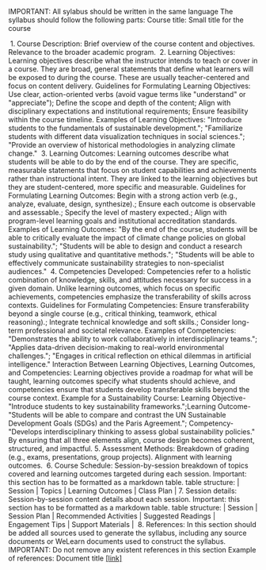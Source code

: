 IMPORTANT: All sylabus should be written in the same language
The syllabus should follow the following parts:
Course title: Small title for the course
<!-- Syllabus sections -->
 1. Course Description: Brief overview of the course content and objectives. Relevance to the broader academic program.
 2. Learning Objectives: Learning objectives describe what the instructor intends to teach or cover in a course. They are broad, general statements that define what learners will be exposed to during the course. These are usually teacher-centered and focus on content delivery.
Guidelines for Formulating Learning Objectives: Use clear, action-oriented verbs (avoid vague terms like "understand" or "appreciate"); Define the scope and depth of the content; Align with disciplinary expectations and institutional requirements; Ensure feasibility within the course timeline.
Examples of Learning Objectives: "Introduce students to the fundamentals of sustainable development."; "Familiarize students with different data visualization techniques in social sciences."; "Provide an overview of historical methodologies in analyzing climate change."
 3. Learning Outcomes: Learning outcomes describe what students will be able to do by the end of the course. They are specific, measurable statements that focus on student capabilities and achievements rather than instructional intent. They are linked to the learning objectives but they are student-centered, more specific and measurable.
Guidelines for Formulating Learning Outcomes: Begin with a strong action verb (e.g., analyze, evaluate, design, synthesize).; Ensure each outcome is observable and assessable.; Specify the level of mastery expected.; Align with program-level learning goals and institutional accreditation standards.
Examples of Learning Outcomes: "By the end of the course, students will be able to critically evaluate the impact of climate change policies on global sustainability."; "Students will be able to design and conduct a research study using qualitative and quantitative methods."; "Students will be able to effectively communicate sustainability strategies to non-specialist audiences."
 4. Competencies Developed: Competencies refer to a holistic combination of knowledge, skills, and attitudes necessary for success in a given domain. Unlike learning outcomes, which focus on specific achievements, competencies emphasize the transferability of skills across contexts.
Guidelines for Formulating Competencies: Ensure transferability beyond a single course (e.g., critical thinking, teamwork, ethical reasoning).; Integrate technical knowledge and soft skills.; Consider long-term professional and societal relevance.
Examples of Competencies: "Demonstrates the ability to work collaboratively in interdisciplinary teams."; "Applies data-driven decision-making to real-world environmental challenges."; "Engages in critical reflection on ethical dilemmas in artificial intelligence."
Interaction Between Learning Objectives, Learning Outcomes, and Competencies: Learning objectives provide a roadmap for what will be taught, learning outcomes specify what students should achieve, and competencies ensure that students develop transferable skills beyond the course context.
Example for a Sustainability Course: Learning Objective-"Introduce students to key sustainability frameworks.";Learning Outcome-"Students will be able to compare and contrast the UN Sustainable Development Goals (SDGs) and the Paris Agreement."; Competency-"Develops interdisciplinary thinking to assess global sustainability policies."
By ensuring that all three elements align, course design becomes coherent, structured, and impactful.
 5. Assessment Methods: Breakdown of grading (e.g., exams, presentations, group projects). Alignment with learning outcomes.
 6. Course Schedule: Session-by-session breakdown of topics covered and learning outcomes targeted during each session. Important: this section has to be formatted as a markdown table.
table structure: | Session | Topics | Learning Outcomes | Class Plan |
 7. Session details: Session-by-session content details about each session. Important: this section has to be formatted as a markdown table.
table structure: | Session | Session Plan | Recommended Activities | Suggested Readings | Engagement Tips | Support Materials |
 8. References: In this section should be added all sources used to generate the syllabus, including any source documents or WeLearn documents used to construct the syllabus.
IMPORTANT: Do not remove any existent references in this section
Example of references: Document title <a href="document url" _target=blank>[link]</a>

